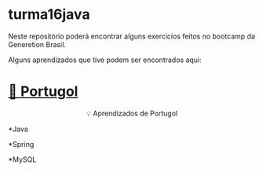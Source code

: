 # turma16java

Neste repositório poderá encontrar alguns exercicíos feitos no bootcamp da Generetion Brasil.

Alguns aprendizados que tive podem ser encontrados aqui:


<h1 align="left">
    <a href="https://github.com/Mayaramafioletti/turma16java/tree/main/portugol">🔗 Portugol</a>
</h1>
<p align="center">💡 Aprendizados de Portugol</p>

*Java

*Spring

*MySQL
